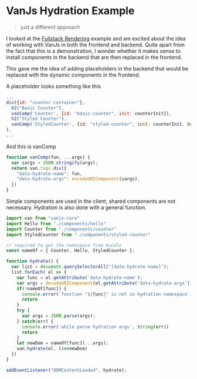 # VanJs Hydration Example

> just a different approach

I looked at the [Fullstack Rendering](https://vanjs.org/ssr) example and am excited about the idea of working with VanJs in both the frontend and backend. Quite apart from the fact that this is a demonstration, I wonder whether it makes sense to install components in the backend that are then replaced in the frontend.

This gave me the idea of adding placeholders in the backend that would be replaced with the dynamic components in the frontend.

A placeholder looks something like this

```javascript
...
div({id: "counter-container"},
  h2("Basic Counter"),
  vanComp('Counter', {id: "basic-counter", init: counterInit}),
  h2("Styled Counter"),
  vanComp('StyledCounter', {id: "styled-counter", init: counterInit, buttonStyle: "🔼🔽"}),
),
...
```

And this is vanComp

```javascript
function vanComp(fun, ...args) {
  var sargs = JSON.stringify(args);
  return van.tags.div({
    "data-hydrate-name": fun, 
    "data-hydrate-args": encodeURIComponent(sargs),
  })
}
```

Simple components are used in the client, shared components are not necessary. Hydration is also done with a general function.

```javascript
import van from "vanjs-core"
import Hello from "./components/hello"
import Counter from "./components/counter"
import StyledCounter from "./components/styled-counter"

// required to get the namespace from bundle
const nameOf = { Counter, Hello, StyledCounter };

function hydrate() {
  var list = document.querySelectorAll("[data-hydrate-name]");
  list.forEach( el => {
    var func = el.getAttribute('data-hydrate-name');
    var args = decodeURIComponent(el.getAttribute('data-hydrate-args'));
    if(!nameOf[func]) {
      console.error(`function "${func}" is not in hydration namespace`); 
      return
    }
    try { 
      var args = JSON.parse(args); 
    } catch(err) {
      console.error('while parse hydration args', String(err))
      return
    }
    let newDom = nameOf[func](...args);
    van.hydrate(el, ()=>newDom)
  })
}

addEventListener("DOMContentLoaded", hydrate);
```
